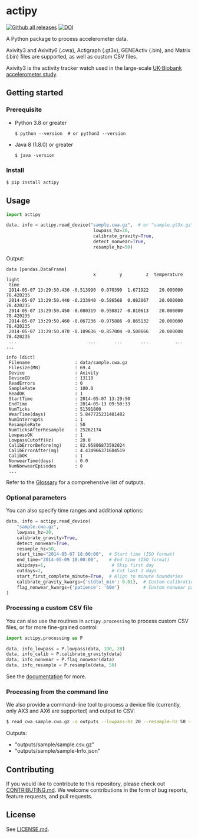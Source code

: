 # actipy

[![Github all releases](https://img.shields.io/github/release/OxWearables/actipy.svg)](https://github.com/OxWearables/actipy/releases/)
[![DOI](https://zenodo.org/badge/DOI/10.5281/zenodo.14514488.svg)](https://doi.org/10.5281/zenodo.14514488)

A Python package to process accelerometer data.

Axivity3 and Axivity6 (.cwa), Actigraph (.gt3x), GENEActiv (.bin), and Matrix (.bin) files are supported,
as well as custom CSV files.

Axivity3 is the activity tracker watch used in the large-scale
[UK-Biobank accelerometer study](https://journals.plos.org/plosone/article?id=10.1371/journal.pone.0169649).

## Getting started

### Prerequisite

- Python 3.8 or greater
    ```console
    $ python --version  # or python3 --version
    ```

- Java 8 (1.8.0) or greater
    ```console
    $ java -version
    ```

### Install

```bash
$ pip install actipy
```

<!-- With Conda:
```bash
$ conda install -c oxwear actipy
``` -->

## Usage

```python
import actipy

data, info = actipy.read_device("sample.cwa.gz",  # or "sample.gt3x.gz" or "sample.bin.gz"
                                 lowpass_hz=20,
                                 calibrate_gravity=True,
                                 detect_nonwear=True,
                                 resample_hz=50)
```

Output:
```console
data [pandas.DataFrame]
                                 x         y         z  temperature      light
 time
 2014-05-07 13:29:50.430 -0.513990  0.070390  1.671922    20.000000  78.420235
 2014-05-07 13:29:50.440 -0.233940 -0.586568  0.082067    20.000000  78.420235
 2014-05-07 13:29:50.450 -0.080319 -0.950817 -0.810613    20.000000  78.420235
 2014-05-07 13:29:50.460 -0.067236 -0.975886 -0.865132    20.000000  78.420235
 2014-05-07 13:29:50.470 -0.109636 -0.857004 -0.508666    20.000000  78.420235
 ...                           ...       ...       ...          ...        ...

info [dict]
 Filename                 : data/sample.cwa.gz
 Filesize(MB)             : 69.4
 Device                   : Axivity
 DeviceID                 : 13110
 ReadErrors               : 0
 SampleRate               : 100.0
 ReadOK                   : 1
 StartTime                : 2014-05-07 13:29:50
 EndTime                  : 2014-05-13 09:50:33
 NumTicks                 : 51391800
 WearTime(days)           : 5.847725231481482
 NumInterrupts            : 1
 ResampleRate             : 50
 NumTicksAfterResample    : 25262174
 LowpassOK                : 1
 LowpassCutoff(Hz)        : 20.0
 CalibErrorBefore(mg)     : 82.95806873592024
 CalibErrorAfter(mg)      : 4.434966371604519
 CalibOK                  : 1
 NonwearTime(days)        : 0.0
 NumNonwearEpisodes       : 0
 ...

```
Refer to the [Glossary](GLOSSARY.md) for a comprehensive list of outputs.

### Optional parameters

You can also specify time ranges and additional options:

```python
data, info = actipy.read_device(
    "sample.cwa.gz",
    lowpass_hz=20,
    calibrate_gravity=True,
    detect_nonwear=True,
    resample_hz=50,
    start_time="2014-05-07 18:00:00",  # Start time (ISO format)
    end_time="2014-05-09 18:00:00",    # End time (ISO format)
    skipdays=1,                         # Skip first day
    cutdays=2,                          # Cut last 2 days
    start_first_complete_minute=True,  # Align to minute boundaries
    calibrate_gravity_kwargs={'stdtol_min': 0.01},  # Custom calibration params
    flag_nonwear_kwargs={'patience': '60m'}         # Custom nonwear params
)
```

### Processing a custom CSV file
You can also use the routines in `actipy.processing` to process custom CSV files, or for more fine-grained control:

```python
import actipy.processing as P

data, info_lowpass = P.lowpass(data, 100, 20)
data, info_calib = P.calibrate_gravity(data)
data, info_nonwear = P.flag_nonwear(data)
data, info_resample = P.resample(data, 50)
```

See the [documentation](https://actipy.readthedocs.io/en/latest/) for more.

### Processing from the command line
We also provide a command-line tool to process a device file (currently, only AX3 and AX6 are supported) and output to CSV:
```bash
$ read_cwa sample.cwa.gz -o outputs --lowpass-hz 20 --resample-hz 50 --calibrate-gravity --detect-nonwear
```

Outputs:
  - "outputs/sample/sample.csv.gz"
  - "outputs/sample/sample-Info.json"


## Contributing
If you would like to contribute to this repository, please check out [CONTRIBUTING.md](https://github.com/OxWearables/actipy/blob/main/CONTRIBUTING.md).
We welcome contributions in the form of bug reports, feature requests, and pull requests. 

## License
See [LICENSE.md](LICENSE.md).
